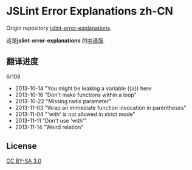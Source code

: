 JSLint Error Explanations zh-CN
===============================

Origin repository [jslint-error-explanations](https://github.com/jamesallardice/jslint-error-explanations).

这是**jslint-error-explanations** 的[中译版](http://jslint.fantasyshao.com).

## 翻译进度

6/108

* 2013-10-14 "You might be leaking a variable ({a}) here
* 2013-10-16 "Don't make functions within a loop"
* 2013-10-22 "Missing radix parameter"
* 2013-11-03 "Wrap an immediate function invocation in parentheses"
* 2013-11-04 "'with' is not allowed in strict mode"
* 2013-11-11 "Don't use 'with'"
* 2013-11-14 "Weird relation"

## License

[CC BY-SA 3.0](http://creativecommons.org/licenses/by-sa/3.0/)

